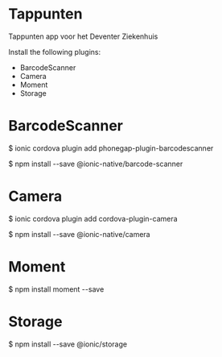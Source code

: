 # Tappunten
Tappunten app voor het Deventer Ziekenhuis

Install the following plugins:
- BarcodeScanner
- Camera
- Moment
- Storage

# BarcodeScanner
$ ionic cordova plugin add phonegap-plugin-barcodescanner

$ npm install --save @ionic-native/barcode-scanner

# Camera
$ ionic cordova plugin add cordova-plugin-camera

$ npm install --save @ionic-native/camera

# Moment
$ npm install moment --save

# Storage
$ npm install --save @ionic/storage
